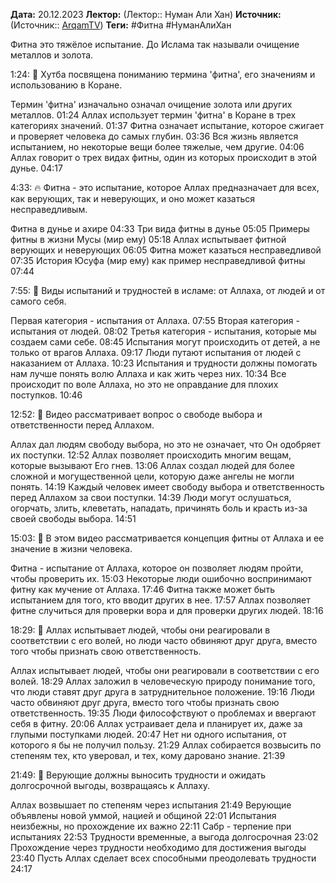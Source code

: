 **Дата:** 20.12.2023
**Лектор:** (Лектор:: Нуман Али Хан)
**Источник:** (Источник:: [ArqamTV](https://youtu.be/Imp97mSAoRU?si=RDHgrq_UeTT5vyt7))
**Теги:** #Фитна #НуманАлиХан 

Фитна это тяжёлое испытание.
До Ислама так называли очищение металлов и золота.

1:24: 📖 Хутба посвящена пониманию термина 'фитна', его значениям и использованию в Коране.

Термин 'фитна' изначально означал очищение золота или других металлов.
01:24
Аллах использует термин 'фитна' в Коране в трех категориях значений.
01:37
Фитна означает испытание, которое сжигает и проверяет человека до самых глубин.
03:36
Вся жизнь является испытанием, но некоторые вещи более тяжелые, чем другие.
04:06
Аллах говорит о трех видах фитны, один из которых происходит в этой дунье.
04:17

4:33: 🔥 Фитна - это испытание, которое Аллах предназначает для всех, как верующих, так и неверующих, и оно может казаться несправедливым.

Фитна в дунье и ахире
04:33
Три вида фитны в дунье
05:05
Примеры фитны в жизни Мусы (мир ему)
05:18
Аллах испытывает фитной верующих и неверующих
06:05
Фитна может казаться несправедливой
07:35
История Юсуфа (мир ему) как пример несправедливой фитны
07:44

7:55: 🤔 Виды испытаний и трудностей в исламе: от Аллаха, от людей и от самого себя.

Первая категория - испытания от Аллаха.
07:55
Вторая категория - испытания от людей.
08:02
Третья категория - испытания, которые мы создаем сами себе.
08:45
Испытания могут происходить от детей, а не только от врагов Аллаха.
09:17
Люди путают испытания от людей с наказанием от Аллаха.
10:23
Испытания и трудности должны помогать нам лучше понять волю Аллаха и как жить через них.
10:34
Все происходит по воле Аллаха, но это не оправдание для плохих поступков.
10:46

12:52: 🤔 Видео рассматривает вопрос о свободе выбора и ответственности перед Аллахом.

Аллах дал людям свободу выбора, но это не означает, что Он одобряет их поступки.
12:52
Аллах позволяет происходить многим вещам, которые вызывают Его гнев.
13:06
Аллах создал людей для более сложной и могущественной цели, которую даже ангелы не могли понять.
14:19
Каждый человек имеет свободу выбора и ответственность перед Аллахом за свои поступки.
14:39
Люди могут ослушаться, огорчать, злить, клеветать, нападать, причинять боль и красть из-за своей свободы выбора.
14:51

15:03: 💭 В этом видео рассматривается концепция фитны от Аллаха и ее значение в жизни человека.

Фитна - испытание от Аллаха, которое он позволяет людям пройти, чтобы проверить их.
15:03
Некоторые люди ошибочно воспринимают фитну как мучение от Аллаха.
17:46
Фитна также может быть испытанием для того, кто вводит других в нее.
17:57
Аллах позволяет фитне случиться для проверки вора и для проверки других людей.
18:16

18:29: 🤔 Аллах испытывает людей, чтобы они реагировали в соответствии с его волей, но люди часто обвиняют друг друга, вместо того чтобы признать свою ответственность.

Аллах испытывает людей, чтобы они реагировали в соответствии с его волей.
18:29
Аллах заложил в человеческую природу понимание того, что люди ставят друг друга в затруднительное положение.
19:16
Люди часто обвиняют друг друга, вместо того чтобы признать свою ответственность.
19:35
Люди философствуют о проблемах и ввергают себя в фитну.
20:06
Аллах устраивает дела и планирует их, даже за глупыми поступками людей.
20:47
Нет ни одного испытания, от которого я бы не получил пользу.
21:29
Аллах собирается возвысить по степеням тех, кто уверовал, и тех, кому даровано знание.
21:39

21:49: 🙏 Верующие должны выносить трудности и ожидать долгосрочной выгоды, возвращаясь к Аллаху.

Аллах возвышает по степеням через испытания
21:49
Верующие объявлены новой уммой, нацией и общиной
22:01
Испытания неизбежны, но прохождение их важно
22:11
Сабр - терпение при испытаниях
22:53
Трудности временные, а выгода долгосрочная
23:02
Прохождение через трудности необходимо для достижения выгоды
23:40
Пусть Аллах сделает всех способными преодолевать трудности
24:17